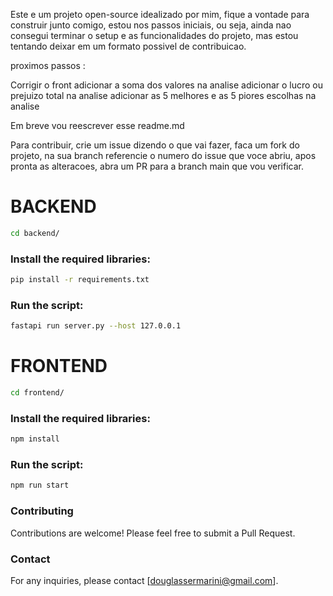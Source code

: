 Este e um projeto open-source idealizado por mim, fique a vontade para construir junto comigo, estou nos passos iniciais, ou seja, ainda nao consegui terminar o setup e as funcionalidades do projeto, mas estou tentando deixar em um formato possivel de contribuicao.


proximos passos :

Corrigir o front
adicionar a soma dos valores na analise
adicionar o lucro ou prejuizo total na analise
adicionar as 5 melhores e as 5 piores escolhas na analise

Em breve vou reescrever esse readme.md


Para contribuir, crie um issue dizendo o que vai fazer, faca um fork do projeto, na sua branch referencie o numero do issue que voce abriu, apos pronta as alteracoes, abra um PR para a branch main que vou verificar.


# BACKEND

```sh
cd backend/
```

### Install the required libraries:
```sh
pip install -r requirements.txt
```

### Run the script:
```sh
fastapi run server.py --host 127.0.0.1

```

# FRONTEND
```sh
cd frontend/
```
### Install the required libraries:
```sh
npm install
```

### Run the script:
```sh
npm run start
```

### Contributing
Contributions are welcome! Please feel free to submit a Pull Request.

### Contact
For any inquiries, please contact [douglassermarini@gmail.com].


